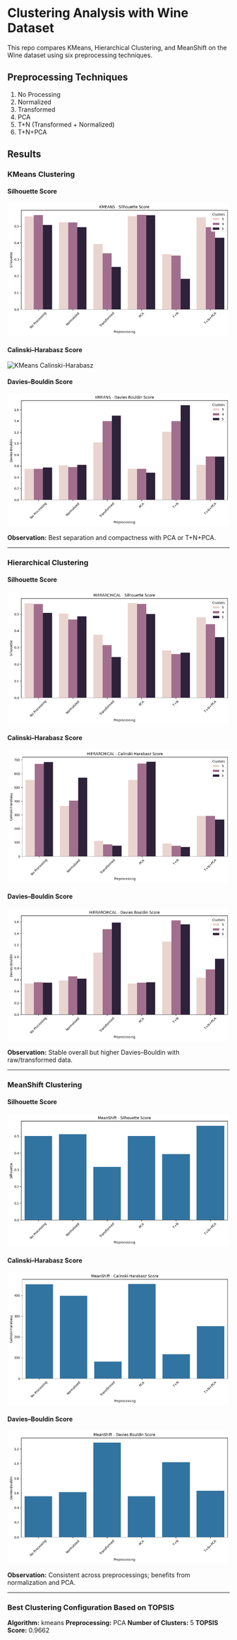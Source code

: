 # Clustering Analysis with Wine Dataset

This repo compares KMeans, Hierarchical Clustering, and MeanShift on the Wine dataset using six preprocessing techniques.

## Preprocessing Techniques
1. No Processing  
2. Normalized  
3. Transformed  
4. PCA  
5. T+N (Transformed + Normalized)  
6. T+N+PCA  

## Results

### KMeans Clustering

#### Silhouette Score  
![KMeans Silhouette]( images/kmeans.png)

#### Calinski–Harabasz Score  
![KMeans Calinski-Harabasz](images/kmeansc.png)

#### Davies–Bouldin Score  
![KMeans Davies-Bouldin](images/kmeansdavid.png)

**Observation:** Best separation and compactness with PCA or T+N+PCA.

---

### Hierarchical Clustering

#### Silhouette Score  
![Hierarchical Silhouette](images/hierarchicalsilhouette.png)

#### Calinski–Harabasz Score  
![Hierarchical Calinski-Harabasz](images/hierarchicalcalinski.png)

#### Davies–Bouldin Score  
![Hierarchical Davies-Bouldin](images/hierarchicaldavid.png)

**Observation:** Stable overall but higher Davies–Bouldin with raw/transformed data.

---

### MeanShift Clustering

#### Silhouette Score  
![MeanShift Silhouette](images/meanshift.png)

#### Calinski–Harabasz Score  
![MeanShift Calinski-Harabasz](images/meanshiftcalinski.png)

#### Davies–Bouldin Score  
![MeanShift Davies-Bouldin](images/meansshiftdavies.png)

**Observation:** Consistent across preprocessings; benefits from normalization and PCA.

---

### Best Clustering Configuration Based on TOPSIS
**Algorithm:** kmeans
**Preprocessing:** PCA
**Number of Clusters:** 5
**TOPSIS Score:** 0.9662
